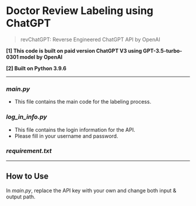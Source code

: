 # Doctor Review Labeling using ChatGPT 
 > revChatGPT: Reverse Engineered ChatGPT API by OpenAI

 **[1] This code is built on paid version ChatGPT V3 using GPT-3.5-turbo-0301 model by OpenAI**

**[2] Built on Python 3.9.6**

---
### *main.py*
* This file contains the main code for the labeling process.

### *log_in_info.py*
* This file contains the login information for the API. 
* Please fill in your username and password.

### *requirement.txt*

---
## How to Use
In *main.py*, replace the API key with your own and change both input & output path.